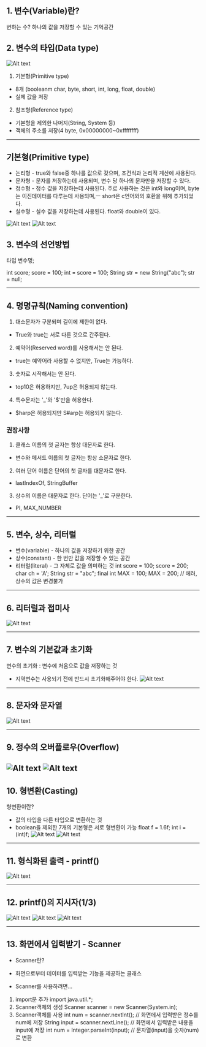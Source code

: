 ## 1. 변수(Variable)란?

변하는 수?
하나의 값을 저장할 수 있는 기억공간

## 2. 변수의 타입(Data type)

![Alt text](./image/image.png)

1. 기본형(Primitive type)
- 8개 (booleanm char, byte, short, int, long, float, double)
- 실제 값을 저장

2. 참조형(Reference type)
- 기본형을 제외한 나머지(String, System 등)
- 객체의 주소를 저장(4 byte, 0x00000000~0xffffffff)

---

## 기본형(Primitive type)
- 논리형 - true와 false중 하나를 값으로 갖으며, 조건식과 논리적 계산에 사용된다.
- 문자형 - 문자를 저장하는데 사용되며, 변수 당 하나의 문자만을 저장할 수 있다.
- 정수형 - 정수 값을 저장하는데 사용된다. 주로 사용하는 것은 int와 long이며, byte는 이진데이터를 다루는데 사용되며,ㅡ short은 c언어와의 호환을 위해 추가되었다.
- 실수형 - 실수 값을 저장하는데 사용된다. float와 double이 있다.

![Alt text](./image/image-1.png)
![Alt text](./image/image-2.png)

## 3. 변수의 선언방법
타입 변수명;

int score;
score = 100;
int = score = 100;
String str = new String("abc");
       str = null;

---

## 4. 명명규칙(Naming convention)
1. 대소문자가 구분되며 길이에 제한이 없다.
- True와 true는 서로 다른 것으로 간주된다.

2. 예약어(Reserved word)를 사용해서는 안 된다.
- true는 예약어라 사용할 수 없지만, True는 가능하다.

3. 숫자로 시작해서는 안 된다.
- top10은 허용하지만, 7up은 허용되지 않는다.

4. 특수문자는 '_'와 '$'만을 허용한다.
- $harp은 허용되지만 S#arp는 허용되지 않는다.

### 권장사항
1. 클래스 이름의 첫 글자는 항상 대문자로 한다.
- 변수와 메서드 이름의 첫 글자는 항상 소문자로 한다.

2. 여러 단어 이름은 단어의 첫 글자를 대문자로 한다.
- lastIndexOf, StringBuffer

3. 상수의 이름은 대문자로 한다. 단어는 '_'로 구분한다.
- PI, MAX_NUMBER

---

## 5. 변수, 상수, 리터럴
- 변수(variable) - 하나의 값을 저장하기 위한 공간
- 상수(constant) - 한 번만 값을 저장할 수 있는 공간
- 리터럴(literal) - 그 자체로 값을 의미하는 것
    int score = 100;
        score = 200;
    char ch = 'A';
    String str = "abc";
    final int MAX = 100;
    MAX = 200; // 에러, 상수의 값은 변경불가

---

## 6. 리터럴과 접미사
![Alt text](./image/image-3.png)

---

## 7. 변수의 기본값과 초기화
변수의 초기화 : 변수에 처음으로 값을 저장하는 것
* 지역변수는 사용되기 전에 반드시 초기화해주어야 한다.
![Alt text](./image/image-4.png)


---

## 8. 문자와 문자열
![Alt text](./image/image-5.png)

---

## 9. 정수의 오버플로우(Overflow)
![Alt text](./image/image-6.png)
![Alt text](./image/image-7.png)
---

## 10. 형변환(Casting)
형변환이란?
- 값의 타입을 다른 타입으로 변환하는 것
- boolean을 제외한 7개의 기본형은 서로 형변환이 가능
float f = 1.6f;
int i = (int)f;
![Alt text](./image/image-8.png)
![Alt text](./image/image-9.png)

---

## 11. 형식화된 출력 - printf()
![Alt text](./image/image-10.png)

---

## 12. printf()의 지시자(1/3)
![Alt text](./image/image-11.png)
![Alt text](./image/image-12.png)
![Alt text](./image/image-13.png)

---

## 13. 화면에서 입력받기 - Scanner
* Scanner란?
- 화면으로부터 데이터를 입력받는 기능을 제공하는 클래스

* Scanner를 사용하려면...
1. import문 추가
    import java.util.*;
2. Scanner객체의 생성
    Scanner scanner = new Scanner(System.in);
3. Scanner객체를 사용
    int num = scanner.nextInt(); // 화면에서 입력받은 정수를 num에 저장
    String input = scanner.nextLine(); // 화면에서 입력받은 내용을 input에 저장
    int num = Integer.parseInt(input); // 문자열(input)을 숫자(num)로 변환